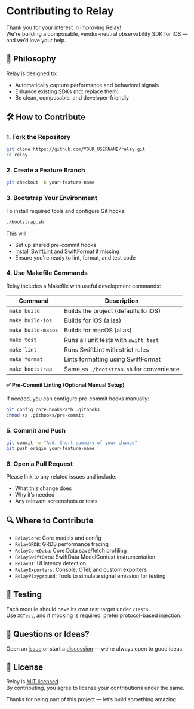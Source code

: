 # Contributing to Relay

Thank you for your interest in improving Relay!  
We're building a composable, vendor-neutral observability SDK for iOS — and we’d love your help.

## 🧠 Philosophy

Relay is designed to:
- Automatically capture performance and behavioral signals
- Enhance existing SDKs (not replace them)
- Be clean, composable, and developer-friendly

## 🛠 How to Contribute

### 1. Fork the Repository

```bash
git clone https://github.com/YOUR_USERNAME/relay.git
cd relay
```

### 2. Create a Feature Branch

```bash
git checkout -b your-feature-name
```

### 3. Bootstrap Your Environment

To install required tools and configure Git hooks:

```bash
./bootstrap.sh
```

This will:
- Set up shared pre-commit hooks
- Install SwiftLint and SwiftFormat if missing
- Ensure you're ready to lint, format, and test code

### 4. Use Makefile Commands

Relay includes a Makefile with useful development commands:

| Command            | Description                                |
|--------------------|--------------------------------------------|
| `make build`       | Builds the project (defaults to iOS)       |
| `make build-ios`   | Builds for iOS (alias)                     |
| `make build-macos` | Builds for macOS (alias)                   |
| `make test`        | Runs all unit tests with `swift test`      |
| `make lint`        | Runs SwiftLint with strict rules           |
| `make format`      | Lints formatting using SwiftFormat         |
| `make bootstrap`   | Same as `./bootstrap.sh` for convenience   |

#### ✅ Pre-Commit Linting (Optional Manual Setup)

If needed, you can configure pre-commit hooks manually:

```bash
git config core.hooksPath .githooks
chmod +x .githooks/pre-commit
```

### 5. Commit and Push

```bash
git commit -m "Add: Short summary of your change"
git push origin your-feature-name
```

### 6. Open a Pull Request

Please link to any related issues and include:
- What this change does
- Why it’s needed
- Any relevant screenshots or tests

## 🔍 Where to Contribute

- `RelayCore`: Core models and config
- `RelayGRDB`: GRDB performance tracing
- `RelayCoreData`: Core Data save/fetch profiling
- `RelaySwiftData`: SwiftData ModelContext instrumentation
- `RelayUI`: UI latency detection
- `RelayExporters`: Console, OTel, and custom exporters
- `RelayPlayground`: Tools to simulate signal emission for testing

## 🧪 Testing

Each module should have its own test target under `/Tests`.  
Use `XCTest`, and if mocking is required, prefer protocol-based injection.

## 💬 Questions or Ideas?

Open an [issue](https://github.com/calube/relay/issues) or start a [discussion](https://github.com/calube/relay/discussions) — we're always open to good ideas.

## 🧾 License

Relay is [MIT licensed](../LICENSE.md).  
By contributing, you agree to license your contributions under the same.

Thanks for being part of this project — let’s build something amazing.
